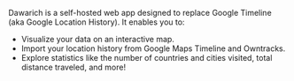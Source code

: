 Dawarich is a self-hosted web app designed to replace Google Timeline (aka Google Location History). It enables you to:

- Visualize your data on an interactive map.
- Import your location history from Google Maps Timeline and Owntracks.
- Explore statistics like the number of countries and cities visited, total distance traveled, and more!
